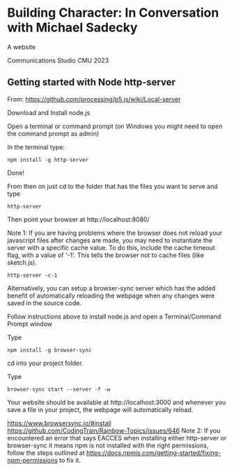 # Building Character: In Conversation with Michael Sadecky

A website

Communications Studio CMU 2023

## Getting started with Node http-server

From: https://github.com/processing/p5.js/wiki/Local-server

Download and Install node.js

Open a terminal or command prompt (on Windows you might need to open the command prompt as admin)

In the terminal type:

```npm install -g http-server```

Done!

From then on just cd to the folder that has the files you want to serve and type

```http-server```

Then point your browser at http://localhost:8080/

Note 1: If you are having problems where the browser does not reload your javascript files after changes are made, you may need to instantiate the server with a specific cache value. To do this, include the cache timeout flag, with a value of '-1'. This tells the browser not to cache files (like sketch.js).

```http-server -c-1```

Alternatively, you can setup a browser-sync server which has the added benefit of automatically reloading the webpage when any changes were saved in the source code.

Follow instructions above to install node.js and open a Terminal/Command Prompt window

Type

```npm install -g browser-sync```

cd into your project folder.

Type

```browser-sync start --server -f -w```

Your website should be available at http://localhost:3000 and whenever you save a file in your project, the webpage will automatically reload.

https://www.browsersync.io/#install
https://github.com/CodingTrain/Rainbow-Topics/issues/646
Note 2: If you encountered an error that says EACCES when installing either http-server or browser-sync it means npm is not installed with the right permissions, follow the steps outlined at https://docs.npmjs.com/getting-started/fixing-npm-permissions to fix it.

